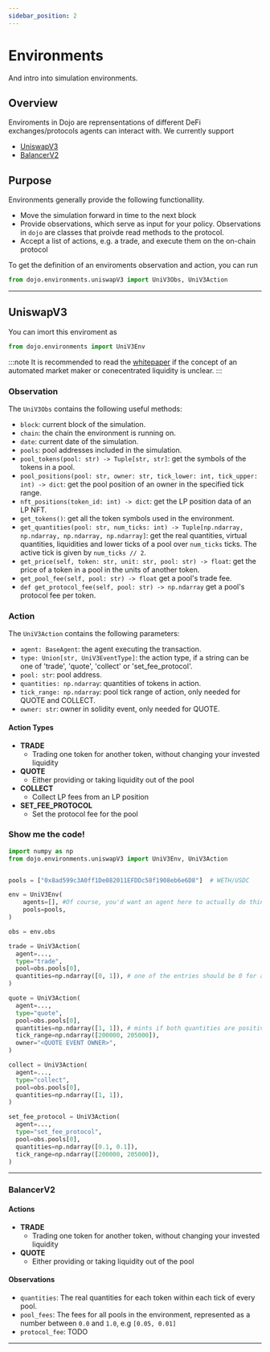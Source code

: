 ```yaml
---
sidebar_position: 2
---
```


# Environments

And intro into simulation environments.

## Overview

Enviroments in Dojo are reprensentations of different DeFi exchanges/protocols agents can interact with.
We currently support
- [UniswapV3](#uniswapv3)
- [BalancerV2](#balancerv2)

## Purpose
Environments generally provide the following functionallity.

- Move the simulation forward in time to the next block
- Provide observations, which serve as input for your policy. Observations in `dojo` are classes that proivde read methods to the protocol.
- Accept a list of actions, e.g. a trade, and execute them on the on-chain protocol

To get the definition of an enviroments observation and action, you can run
```python
from dojo.environments.uniswapV3 import UniV3Obs, UniV3Action
```
---

## UniswapV3
You can imort this enviroment as 
```python
from dojo.environments import UniV3Env
```

:::note
It is recommended to read the [whitepaper](https://uniswap.org/whitepaper-v3.pdf) if the concept of an automated market maker or conecentrated liquidity is unclear.
:::

### Observation
The `UniV3Obs` contains the following useful methods:
- `block`: current block of the simulation.
- `chain`: the chain the environment is running on.
- `date`: current date of the simulation.
- `pools`: pool addresses included in the simulation.
- `pool_tokens(pool: str) -> Tuple[str, str]`: get the symbols of the tokens in a pool.
- `pool_positions(pool: str, owner: str, tick_lower: int, tick_upper: int) -> dict`: get the pool position of an owner in the specified tick range.
- `nft_positions(token_id: int) -> dict`: get the LP position data of an LP NFT.
- `get_tokens()`: get all the token symbols used in the environment.
- `get_quantities(pool: str, num_ticks: int) -> Tuple[np.ndarray, np.ndarray, np.ndarray, np.ndarray]`: get the real quantities, virtual quantities, liquidities and lower ticks of a pool over `num_ticks` ticks. The active tick is given by `num_ticks // 2`.
- `get_price(self, token: str, unit: str, pool: str) -> float`: get the price of a token in a pool in the units of another token.
- `get_pool_fee(self, pool: str) -> float` get a pool's trade fee.
- `def get_protocol_fee(self, pool: str) -> np.ndarray` get a pool's protocol fee per token.

### Action
The `UniV3Action` contains the following parameters:
- `agent: BaseAgent`: the agent executing the transaction.
- `type: Union[str, UniV3EventType]`: the action type, if a string can be one of 'trade', 'quote', 'collect' or 'set_fee_protocol'.
- `pool: str`: pool address.
- `quantities: np.ndarray`: quantities of tokens in action.
- `tick_range: np.ndarray`: pool tick range of action, only needed for QUOTE and COLLECT.
- `owner: str`: owner in solidity event, only needed for QUOTE.

#### Action Types
- **TRADE**
  - Trading one token for another token, without changing your invested liquidity
- **QUOTE**
  - Either providing or taking liquidity out of the pool
- **COLLECT**
  - Collect LP fees from an LP position
- **SET_FEE_PROTOCOL**
  - Set the protocol fee for the pool

### Show me the code!

```python
import numpy as np
from dojo.environments.uniswapV3 import UniV3Env, UniV3Action


pools = ["0x8ad599c3A0ff1De082011EFDDc58f1908eb6e6D8"]  # WETH/USDC

env = UniV3Env(
    agents=[], #Of course, you'd want an agent here to actually do things
    pools=pools,
)

obs = env.obs

trade = UniV3Action(
  agent=...,
  type="trade",
  pool=obs.pools[0],
  quantities=np.ndarray([0, 1]), # one of the entries should be 0 for a trade
)

quote = UniV3Action(
  agent=...,
  type="quote",
  pool=obs.pools[0],
  quantities=np.ndarray([1, 1]), # mints if both quantities are positive, burns if both are negative
  tick_range=np.ndarray([200000, 205000]),
  owner="<QUOTE EVENT OWNER>",
)

collect = UniV3Action(
  agent=...,
  type="collect",
  pool=obs.pools[0],
  quantities=np.ndarray([1, 1]),
)

set_fee_protocol = UniV3Action(
  agent=...,
  type="set_fee_protocol",
  pool=obs.pools[0],
  quantities=np.ndarray([0.1, 0.1]),
  tick_range=np.ndarray([200000, 205000]),
)
```

---
### BalancerV2


#### Actions
- **TRADE**
  - Trading one token for another token, without changing your invested liquidity
- **QUOTE**
  - Either providing or taking liquidity out of the pool

#### Observations

- `quantities`:  The real quantities for each token within each tick of every pool.
- `pool_fees`: The fees for all pools in the environment, represented as a number between `0.0` and `1.0`, e.g `[0.05, 0.01]`
- `protocol_fee`: TODO

---

